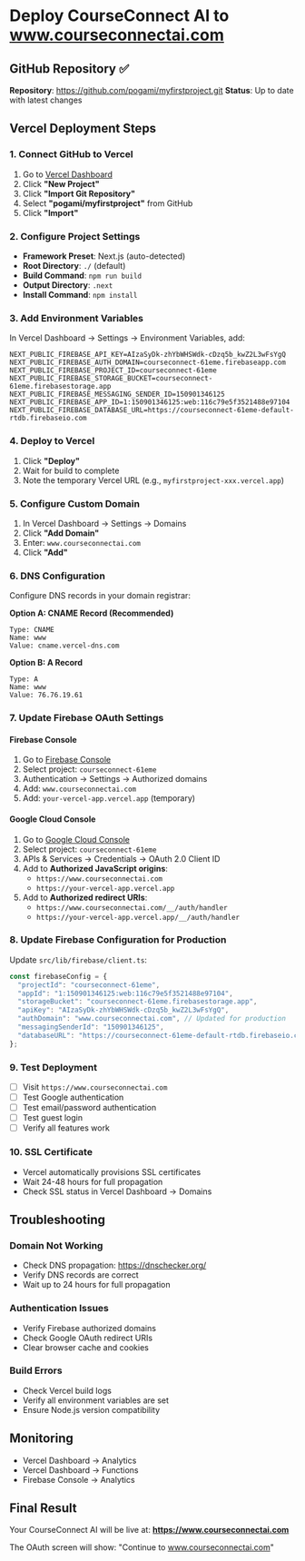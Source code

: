 # Deploy CourseConnect AI to www.courseconnectai.com

## GitHub Repository ✅
**Repository**: https://github.com/pogami/myfirstproject.git
**Status**: Up to date with latest changes

## Vercel Deployment Steps

### 1. Connect GitHub to Vercel
1. Go to [Vercel Dashboard](https://vercel.com/dashboard)
2. Click **"New Project"**
3. Click **"Import Git Repository"**
4. Select **"pogami/myfirstproject"** from GitHub
5. Click **"Import"**

### 2. Configure Project Settings
- **Framework Preset**: Next.js (auto-detected)
- **Root Directory**: `./` (default)
- **Build Command**: `npm run build`
- **Output Directory**: `.next`
- **Install Command**: `npm install`

### 3. Add Environment Variables
In Vercel Dashboard → Settings → Environment Variables, add:

```
NEXT_PUBLIC_FIREBASE_API_KEY=AIzaSyDk-zhYbWHSWdk-cDzq5b_kwZ2L3wFsYgQ
NEXT_PUBLIC_FIREBASE_AUTH_DOMAIN=courseconnect-61eme.firebaseapp.com
NEXT_PUBLIC_FIREBASE_PROJECT_ID=courseconnect-61eme
NEXT_PUBLIC_FIREBASE_STORAGE_BUCKET=courseconnect-61eme.firebasestorage.app
NEXT_PUBLIC_FIREBASE_MESSAGING_SENDER_ID=150901346125
NEXT_PUBLIC_FIREBASE_APP_ID=1:150901346125:web:116c79e5f3521488e97104
NEXT_PUBLIC_FIREBASE_DATABASE_URL=https://courseconnect-61eme-default-rtdb.firebaseio.com
```

### 4. Deploy to Vercel
1. Click **"Deploy"**
2. Wait for build to complete
3. Note the temporary Vercel URL (e.g., `myfirstproject-xxx.vercel.app`)

### 5. Configure Custom Domain
1. In Vercel Dashboard → Settings → Domains
2. Click **"Add Domain"**
3. Enter: `www.courseconnectai.com`
4. Click **"Add"**

### 6. DNS Configuration
Configure DNS records in your domain registrar:

**Option A: CNAME Record (Recommended)**
```
Type: CNAME
Name: www
Value: cname.vercel-dns.com
```

**Option B: A Record**
```
Type: A
Name: www
Value: 76.76.19.61
```

### 7. Update Firebase OAuth Settings

#### Firebase Console
1. Go to [Firebase Console](https://console.firebase.google.com/)
2. Select project: `courseconnect-61eme`
3. Authentication → Settings → Authorized domains
4. Add: `www.courseconnectai.com`
5. Add: `your-vercel-app.vercel.app` (temporary)

#### Google Cloud Console
1. Go to [Google Cloud Console](https://console.cloud.google.com/)
2. Select project: `courseconnect-61eme`
3. APIs & Services → Credentials → OAuth 2.0 Client ID
4. Add to **Authorized JavaScript origins**:
   - `https://www.courseconnectai.com`
   - `https://your-vercel-app.vercel.app`
5. Add to **Authorized redirect URIs**:
   - `https://www.courseconnectai.com/__/auth/handler`
   - `https://your-vercel-app.vercel.app/__/auth/handler`

### 8. Update Firebase Configuration for Production
Update `src/lib/firebase/client.ts`:

```javascript
const firebaseConfig = {
  "projectId": "courseconnect-61eme",
  "appId": "1:150901346125:web:116c79e5f3521488e97104",
  "storageBucket": "courseconnect-61eme.firebasestorage.app",
  "apiKey": "AIzaSyDk-zhYbWHSWdk-cDzq5b_kwZ2L3wFsYgQ",
  "authDomain": "www.courseconnectai.com", // Updated for production
  "messagingSenderId": "150901346125",
  "databaseURL": "https://courseconnect-61eme-default-rtdb.firebaseio.com"
};
```

### 9. Test Deployment
- [ ] Visit `https://www.courseconnectai.com`
- [ ] Test Google authentication
- [ ] Test email/password authentication
- [ ] Test guest login
- [ ] Verify all features work

### 10. SSL Certificate
- Vercel automatically provisions SSL certificates
- Wait 24-48 hours for full propagation
- Check SSL status in Vercel Dashboard → Domains

## Troubleshooting

### Domain Not Working
- Check DNS propagation: https://dnschecker.org/
- Verify DNS records are correct
- Wait up to 24 hours for full propagation

### Authentication Issues
- Verify Firebase authorized domains
- Check Google OAuth redirect URIs
- Clear browser cache and cookies

### Build Errors
- Check Vercel build logs
- Verify all environment variables are set
- Ensure Node.js version compatibility

## Monitoring
- Vercel Dashboard → Analytics
- Vercel Dashboard → Functions
- Firebase Console → Analytics

## Final Result
Your CourseConnect AI will be live at: **https://www.courseconnectai.com**

The OAuth screen will show: "Continue to www.courseconnectai.com"
